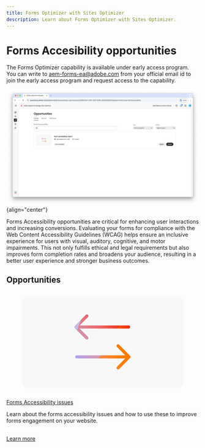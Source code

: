 ```yaml
---
title: Forms Optimizer with Sites Optimizer
description: Learn about Forms Optimizer with Sites Optimizer.
---
```


# Forms Accesibility opportunities

<span class="preview"> The Forms Optimizer capability is available under early access program. You can write to aem-forms-ea@adobe.com from your official email id to join the early access program and request access to the capability. </span>

![Forms Accesibility opportunities](./assets/form-accesibility/hero.png){align="center"}


Forms Accessibility opportunities are critical for enhancing user interactions and increasing conversions. Evaluating your forms for compliance with the Web Content Accessibility Guidelines (WCAG) helps ensure an inclusive experience for users with visual, auditory, cognitive, and motor impairments. This not only fulfills ethical and legal requirements but also improves form completion rates and broadens your audience, resulting in a better user experience and stronger business outcomes.

## Opportunities 

<!-- CARDS
 
* ../documentation/opportunities/low-views.md
  {title=Low views}
  {image=../assets/common/card-bag.png}
* ../documentation/opportunities/low-conversions.md
  {title=Low conversions}
  {image=../assets/common/card-bag.png}

--->
<!-- START CARDS HTML - DO NOT MODIFY BY HAND -->
<div class="columns">
    <div class="column is-half-tablet is-half-desktop is-one-third-widescreen" aria-label="Forms Accessibility issues">
        <div class="card" style="height: 100%; display: flex; flex-direction: column; height: 100%;">
            <div class="card-image">
                <figure class="image x-is-16by9">
                    <a href="../documentation/opportunities/forms-accessibility-issues.md" title="Forms Accessibility issues" target="_blank" rel="referrer">
                        <img class="is-bordered-r-small" src="../assets/common/card-arrows.png" alt="Forms Accessibility issues"
                             style="width: 100%; aspect-ratio: 16 / 9; object-fit: cover; overflow: hidden; display: block; margin: auto;">
                    </a>
                </figure>
            </div>
            <div class="card-content is-padded-small" style="display: flex; flex-direction: column; flex-grow: 1; justify-content: space-between;">
                <div class="top-card-content">
                    <p class="headline is-size-6 has-text-weight-bold">
                        <a href="../documentation/opportunities/forms-accessibility-issues.md" target="_blank" rel="referrer" title="Forms Accessibility issues">Forms Accessibility issues</a>
                    </p>
                    <p class="is-size-6">Learn about the forms accessibility issues and how to use these to improve forms engagement on your website.</p>
                </div>
                <a href="../documentation/opportunities/forms-accessibility-issues.md" target="_blank" rel="referrer" class="spectrum-Button spectrum-Button--outline spectrum-Button--primary spectrum-Button--sizeM" style="align-self: flex-start; margin-top: 1rem;">
                    <span class="spectrum-Button-label has-no-wrap has-text-weight-bold">Learn more</span>
                </a>
            </div>
        </div>
    </div>
</div>
<!-- END CARDS HTML - DO NOT MODIFY BY HAND -->
